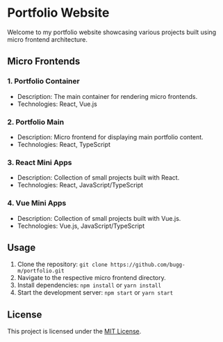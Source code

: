 # Portfolio Website

Welcome to my portfolio website showcasing various projects built using micro frontend architecture.

## Micro Frontends

### 1. Portfolio Container

- Description: The main container for rendering micro frontends.
- Technologies: React, Vue.js

### 2. Portfolio Main

- Description: Micro frontend for displaying main portfolio content.
- Technologies: React, TypeScript

### 3. React Mini Apps

- Description: Collection of small projects built with React.
- Technologies: React, JavaScript/TypeScript

### 4. Vue Mini Apps

- Description: Collection of small projects built with Vue.js.
- Technologies: Vue.js, JavaScript/TypeScript

## Usage

1. Clone the repository: `git clone https://github.com/bugg-m/portfolio.git`
2. Navigate to the respective micro frontend directory.
3. Install dependencies: `npm install` or `yarn install`
4. Start the development server: `npm start` or `yarn start`

## License

This project is licensed under the [MIT License](link-to-license).
